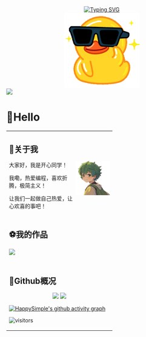 <!-- 动态打字效果: https://github.com/DenverCoder1/readme-typing-svg -->

<div align="center">
<a href="https://git.io/typing-svg"><img src="https://readme-typing-svg.demolab.com?font=Consolas&weight=600&pause=1000&color=F79111&center=true&vCenter=true&width=450&lines=console.log(%22%E5%81%9A%E8%87%AA%E5%B7%B1%E7%83%AD%E7%88%B1%EF%BC%8C%E8%AE%A9%E5%BF%83%E6%AC%A2%E5%96%9C%E7%9A%84%E4%BA%8B%EF%BC%81%22)" alt="Typing SVG" /></a>
</div>
<!-- 动图  -->

<div align="center">
    <img src="./assets/images/duck.gif" style="width: 200px;">
</div>

<!-- 个人资料徽标 : https://shields.io/ -->

<div align="left">
  <a href="https://happysimple.club/"><img src="https://img.shields.io/badge/我的博客-HappySimple-blue" /></a>
</div>


  <!-- 贪吃蛇代码贡献图 -->





<!-- Hello -->

# 👋Hello

<table>

<tr><td>

## 🤪关于我

<img align="right" width="90px" src="/assets/images/favicon-like.png" />

<p>大家好，我是开心同学！</p>

<p>我嘞，热爱编程，喜欢折腾，极简主义！</p>

<p>让我们一起做自己热爱，让心欢喜的事吧！</p>

</td></tr>



<tr><td>

## ⚽我的作品

[![](https://github-readme-stats.vercel.app/api/pin/?username=HappySimple&repo=Typora-theme-Happysimple)](https://github.com/HappySimple/Typora-theme-Happysimple)

</td></tr>



<tr><td>

## 👀Github概况

<div style="text-align: center">
<!-- Github概况: https://github.com/anuraghazra/github-readme-stats -->
    <img src="https://github-readme-stats.vercel.app/api?username=HappySimple&show_icons=true&theme=vue" style="height: 150px; display:inline;"/>
<!-- 常用语言统计: https://github.com/anuraghazra/github-readme-stats -->
    <img src="https://github-readme-stats.vercel.app/api/top-langs/?username=HappySimple&layout=donut&langs_count=6" style="height: 150px; display:inline;"/>
</div>


<!-- Github活动图:  https://github.com/Ashutosh00710/github-readme-activity-graph/ -->

[![HappySimple's github activity graph](https://github-readme-activity-graph.vercel.app/graph?username=HappySimple&theme=vue)](https://github.com/ashutosh00710/github-readme-activity-graph)


<!-- 访客: https://visitor-badge.glitch.me/#docs -->
 ![visitors](https://visitor-badge.glitch.me/badge?page_id=page.id&left_color=green&right_color=red)


</td></tr>
</table>